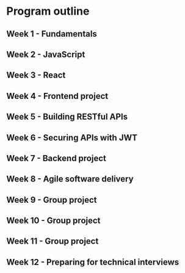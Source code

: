 # Program outline

## Week 1 - Fundamentals

## Week 2 - JavaScript

## Week 3 - React

## Week 4 - Frontend project

## Week 5 - Building RESTful APIs

## Week 6 - Securing APIs with JWT

## Week 7 - Backend project

## Week 8 - Agile software delivery

## Week 9 - Group project

## Week 10 - Group project

## Week 11 - Group project

## Week 12 - Preparing for technical interviews
